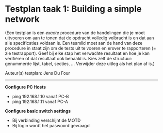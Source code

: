 # Testplan taak 1: Building a simple network

(Een testplan is een *exacte* procedure van de handelingen die je moet uitvoeren om aan te tonen dat de opdracht volledig volbracht is en dat aan alle specificaties voldaan is. Een teamlid moet aan de hand van deze procedure in staat zijn om de tests uit te voeren en erover te rapporteren (= zie testrapport). Geef bij elke stap het verwachte resultaat en hoe je kan verifiëren of dat resultaat ook behaald is. Kies zelf de structuur: genummerde lijst, tabel, secties, ... Verwijder deze uitleg als het plan af is.)

Auteur(s) testplan: Jens Du Four 


----------

**Configure PC Hosts**

- ping 192.168.1.10 vanaf PC-B
- ping 192.168.1.11 vanaf PC-A

**Configure basic switch settings**

- Bij verbinding verschijnt de MOTD
- Bij login wordt het paswoord gevraagd

